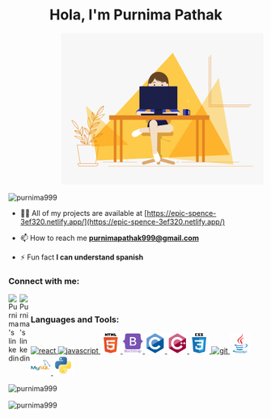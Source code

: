 <h1 align="center">Hola, I'm Purnima Pathak</h1>
<p align ="right"><img alt="Coding" width="400"  src="https://github.com/purnima999/purnima999/blob/main/code.gif"></p>

<p align="left"> <img src="https://komarev.com/ghpvc/?username=purnima999&label=Profile%20views&color=0e75b6&style=flat" alt="purnima999" /> </p>

- 👨‍💻 All of my projects are available at [https://epic-spence-3ef320.netlify.app/](https://epic-spence-3ef320.netlify.app/)

- 📫 How to reach me **purnimapathak999@gmail.com**

- ⚡ Fun fact **I can understand spanish**

<h3 align="left">Connect with me:</h3>
<p align="left">
<a href="https://www.linkedin.com/in/purnima-pathak9/">
  <img align="left" alt="Purnima's linkedin" width="22px" src="https://cdn.jsdelivr.net/npm/simple-icons@v3/icons/linkedin.svg" />
</a>
<a href="https://www.hackerrank.com/purnimapathak999?hr_r=1">
  <img align="left" alt="Purnima's linkedin" width="22px" src="https://cdn.jsdelivr.net/npm/simple-icons@v3/icons/hackerrank.svg" />
</a>
</p>
<br>

<h3 align="left">Languages and Tools:</h3>
<p align="left"><a href=https://reactjs.org/ target="_blank"> <img src="https://camo.githubusercontent.com/48d099290b4cb2d7937bcd96e8497cf1845b54a810a6432c70cf944b60b40c77/68747470733a2f2f7261776769742e636f6d2f676f72616e67616a69632f72656163742d69636f6e732f6d61737465722f72656163742d69636f6e732e737667" alt="react" width="40" height="40"/> </a> <a href="https://www.javascript.com/" target="_blank"> <img src="https://encrypted-tbn0.gstatic.com/images?q=tbn:ANd9GcQUhdFgKwWT0BD32WAPhBz04H7yjV1VMu7axw&usqp=CAU" alt="javascript" width="40" height="40"/> </a> <a href="https://www.w3.org/html/" target="_blank"> <img src="https://raw.githubusercontent.com/devicons/devicon/master/icons/html5/html5-original-wordmark.svg" alt="html5" width="40" height="40"/></a><a href="https://getbootstrap.com" target="_blank"> <img src="https://raw.githubusercontent.com/devicons/devicon/master/icons/bootstrap/bootstrap-plain-wordmark.svg" alt="bootstrap" width="40" height="40"/> </a> <a href="https://www.cprogramming.com/" target="_blank"> <img src="https://raw.githubusercontent.com/devicons/devicon/master/icons/c/c-original.svg" alt="c" width="40" height="40"/> </a> <a href="https://www.w3schools.com/cpp/" target="_blank"> <img src="https://raw.githubusercontent.com/devicons/devicon/master/icons/cplusplus/cplusplus-original.svg" alt="cplusplus" width="40" height="40"/> </a>  <a href="https://www.w3schools.com/css/" target="_blank"> <img src="https://raw.githubusercontent.com/devicons/devicon/master/icons/css3/css3-original-wordmark.svg" alt="css3" width="40" height="40"/> </a> <a href="https://git-scm.com/" target="_blank"> <img src="https://www.vectorlogo.zone/logos/git-scm/git-scm-icon.svg" alt="git" width="40" height="40"/> </a>  <a href="https://www.java.com" target="_blank"> <img src="https://raw.githubusercontent.com/devicons/devicon/master/icons/java/java-original.svg" alt="java" width="40" height="40"/> </a> <a href="https://www.mysql.com/" target="_blank"> <img src="https://raw.githubusercontent.com/devicons/devicon/master/icons/mysql/mysql-original-wordmark.svg" alt="mysql" width="40" height="40"/> </a> <a href="https://www.python.org" target="_blank"> <img src="https://raw.githubusercontent.com/devicons/devicon/master/icons/python/python-original.svg" alt="python" width="40" height="40"/> </a
</p>
<!-- <a href="https://www.w3schools.com/cs/" target="_blank"> <img src="https://raw.githubusercontent.com/devicons/devicon/master/icons/csharp/csharp-original.svg" alt="csharp" width="40" height="40"/> </a>  -->
  
  
<p><img align="center" src="https://github-readme-stats.vercel.app/api/top-langs?username=purnima999&show_icons=true&locale=en&layout=compact" alt="purnima999" /></p>

<p><img align="center" src="https://github-readme-streak-stats.herokuapp.com/?user=purnima999&" alt="purnima999" /></p>
